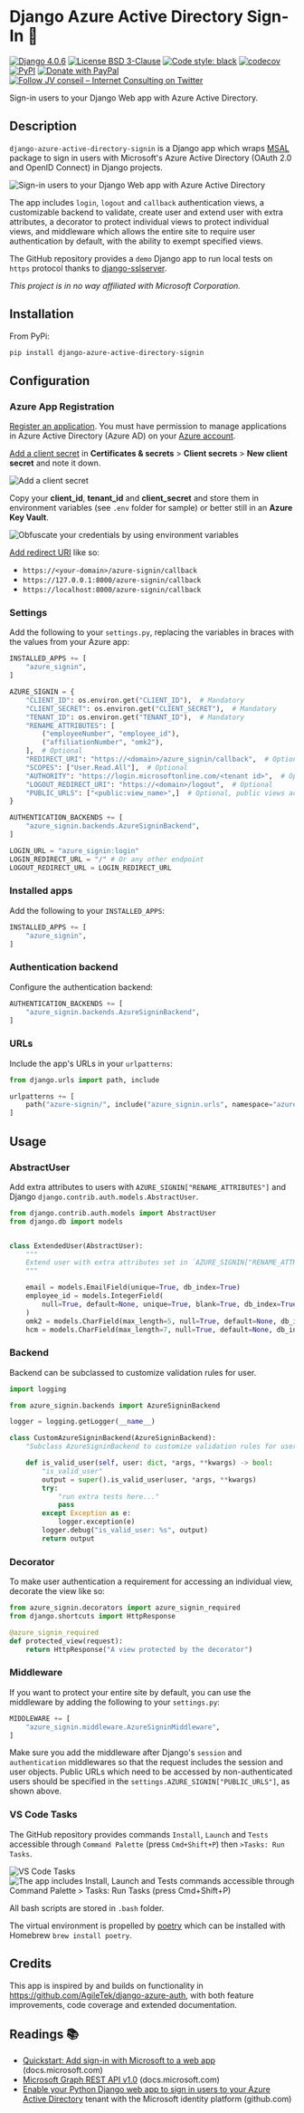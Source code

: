 # Django Azure Active Directory Sign-In 🔑

[![Django 4.0.6](https://img.shields.io/badge/Django-4.0.6-green)](https://docs.djangoproject.com/en/4.0/releases/4.0.6/)
[![License BSD 3-Clause](https://img.shields.io/badge/License-BSD%203--Clause-blue.svg)](LICENSE)
[![Code style: black](https://img.shields.io/badge/code%20style-black-000000.svg)](https://github.com/psf/black)
[![codecov](https://codecov.io/gh/JV-conseil-Internet-Consulting/django-azure-active-directory-signin/branch/main/graph/badge.svg?token=WLCTWKAPF6)](https://codecov.io/gh/JV-conseil-Internet-Consulting/django-azure-active-directory-signin)
[![PyPI](https://img.shields.io/pypi/v/django-azure-active-directory-signin?color=green)](https://pypi.org/project/django-azure-active-directory-signin/)
[![Donate with PayPal](https://img.shields.io/badge/Donate-PayPal-green.svg)](https://www.paypal.com/donate/?hosted_button_id=P3DGL6EANDY96)
[![Follow JV conseil – Internet Consulting on Twitter](https://img.shields.io/twitter/follow/JVconseil.svg?style=social&logo=twitter)](https://twitter.com/JVconseil)

Sign-in users to your Django Web app with Azure Active Directory.

## Description

`django-azure-active-directory-signin` is a Django app which wraps [MSAL](https://github.com/AzureAD/microsoft-authentication-library-for-python)
package to sign in users with Microsoft's Azure Active Directory (OAuth 2.0 and OpenID Connect) in Django projects.

![Sign-in users to your Django Web app with Azure Active Directory](https://user-images.githubusercontent.com/8126807/179853963-7b7048bd-aab5-4eba-8903-7efb8c4ee2aa.svg)

The app includes `login`, `logout` and `callback` authentication views,
a customizable backend to validate, create user and extend user with extra attributes,
a decorator to protect individual views to protect individual views,
and middleware which allows the entire site to require user authentication by default,
with the ability to exempt specified views.

The GitHub repository provides a `demo` Django app to run local tests on `https` protocol thanks to [django-sslserver](https://pypi.org/project/django-sslserver/).

_This project is in no way affiliated with Microsoft Corporation._

## Installation

From PyPi:

```bash
pip install django-azure-active-directory-signin
```

## Configuration

### Azure App Registration

[Register an application](https://docs.microsoft.com/en-us/azure/active-directory/develop/quickstart-register-app). You must have permission to manage applications in Azure Active Directory (Azure AD) on your [Azure account](https://portal.azure.com).

[Add a client secret](https://docs.microsoft.com/en-us/azure/active-directory/develop/quickstart-register-app#add-a-client-secret) in **Certificates & secrets** > **Client secrets** > **New client secret** and note it down.

![Add a client secret](https://docs.microsoft.com/en-us/azure/active-directory/develop/media/quickstart-register-app/portal-05-app-reg-04-credentials.png)

Copy your **client_id**, **tenant_id** and **client_secret** and store them in environment variables (see `.env` folder for sample) or better still in an **Azure Key Vault**.

![Obfuscate your credentials by using environment variables](https://docs.microsoft.com/en-us/azure/active-directory/develop/media/quickstart-register-app/portal-03-app-reg-02.png)

[Add redirect URI](https://docs.microsoft.com/en-us/azure/active-directory/develop/quickstart-register-app#add-a-redirect-uri) like so:

- `https://<your-domain>/azure-signin/callback`
- `https://127.0.0.1:8000/azure-signin/callback`
- `https://localhost:8000/azure-signin/callback`

### Settings

Add the following to your `settings.py`, replacing the variables in braces with the values
from your Azure app:

```py
INSTALLED_APPS += [
    "azure_signin",
]

AZURE_SIGNIN = {
    "CLIENT_ID": os.environ.get("CLIENT_ID"),  # Mandatory
    "CLIENT_SECRET": os.environ.get("CLIENT_SECRET"),  # Mandatory
    "TENANT_ID": os.environ.get("TENANT_ID"),  # Mandatory
    "RENAME_ATTRIBUTES": [
        ("employeeNumber", "employee_id"),
        ("affiliationNumber", "omk2"),
    ],  # Optional
    "REDIRECT_URI": "https://<domain>/azure_signin/callback",  # Optional
    "SCOPES": ["User.Read.All"],  # Optional
    "AUTHORITY": "https://login.microsoftonline.com/<tenant id>",  # Optional Or https://login.microsoftonline.com/common if multi-tenant
    "LOGOUT_REDIRECT_URI": "https://<domain>/logout",  # Optional
    "PUBLIC_URLS": ["<public:view_name>",]  # Optional, public views accessible by non-authenticated users
}

AUTHENTICATION_BACKENDS += [
    "azure_signin.backends.AzureSigninBackend",
]

LOGIN_URL = "azure_signin:login"
LOGIN_REDIRECT_URL = "/" # Or any other endpoint
LOGOUT_REDIRECT_URL = LOGIN_REDIRECT_URL
```

### Installed apps

Add the following to your `INSTALLED_APPS`:

```py
INSTALLED_APPS += [
    "azure_signin",
]
```

### Authentication backend

Configure the authentication backend:

```py
AUTHENTICATION_BACKENDS += [
    "azure_signin.backends.AzureSigninBackend",
]
```

### URLs

Include the app's URLs in your `urlpatterns`:

```py
from django.urls import path, include

urlpatterns += [
    path("azure-signin/", include("azure_signin.urls", namespace="azure_signin")),
]
```

## Usage

### AbstractUser

Add extra attributes to users with `AZURE_SIGNIN["RENAME_ATTRIBUTES"]`
and Django `django.contrib.auth.models.AbstractUser`.

```py
from django.contrib.auth.models import AbstractUser
from django.db import models


class ExtendedUser(AbstractUser):
    """
    Extend user with extra attributes set in `AZURE_SIGNIN["RENAME_ATTRIBUTES"]`
    """

    email = models.EmailField(unique=True, db_index=True)
    employee_id = models.IntegerField(
        null=True, default=None, unique=True, blank=True, db_index=True
    )
    omk2 = models.CharField(max_length=5, null=True, default=None, db_index=True)
    hcm = models.CharField(max_length=7, null=True, default=None, db_index=True)
```

### Backend

Backend can be subclassed to customize validation rules for user.

```py
import logging

from azure_signin.backends import AzureSigninBackend

logger = logging.getLogger(__name__)

class CustomAzureSigninBackend(AzureSigninBackend):
    "Subclass AzureSigninBackend to customize validation rules for user."

    def is_valid_user(self, user: dict, *args, **kwargs) -> bool:
        "is_valid_user"
        output = super().is_valid_user(user, *args, **kwargs)
        try:
            "run extra tests here..."
            pass
        except Exception as e:
            logger.exception(e)
        logger.debug("is_valid_user: %s", output)
        return output
```

### Decorator

To make user authentication a requirement for accessing an individual view, decorate the
view like so:

```py
from azure_signin.decorators import azure_signin_required
from django.shortcuts import HttpResponse

@azure_signin_required
def protected_view(request):
    return HttpResponse("A view protected by the decorator")
```

### Middleware

If you want to protect your entire site by default, you can use the middleware by adding the
following to your `settings.py`:

```python
MIDDLEWARE += [
    "azure_signin.middleware.AzureSigninMiddleware",
]
```

Make sure you add the middleware after Django's `session` and `authentication` middlewares so
that the request includes the session and user objects. Public URLs which need to be accessed by
non-authenticated users should be specified in the `settings.AZURE_SIGNIN["PUBLIC_URLS"]`, as
shown above.

### VS Code Tasks

The GitHub repository provides commands `Install`, `Launch` and `Tests` accessible through
`Command Palette` (press `Cmd+Shift+P`) then `>Tasks: Run Tasks`.

![VS Code Tasks](https://user-images.githubusercontent.com/8126807/179760209-b600877d-ac74-4fe1-b042-32ed26fd7430.png)
![The app includes `Install`, `Launch` and `Tests` commands accessible through `Command Palette > Tasks: Run Tasks` (press `Cmd+Shift+P`)](https://user-images.githubusercontent.com/8126807/179760201-7203836c-fdb9-42d9-84f7-656b57a6721a.png)

All bash scripts are stored in `.bash` folder.

The virtual environment is propelled by [poetry](https://python-poetry.org) which can be installed with Homebrew `brew install poetry`.

## Credits

This app is inspired by and builds on functionality in
<https://github.com/AgileTek/django-azure-auth>, with both feature
improvements, code coverage and extended documentation.

## Readings 📚

- [Quickstart: Add sign-in with Microsoft to a web app](https://docs.microsoft.com/en-us/azure/active-directory/develop/web-app-quickstart?pivots=devlang-python) (docs.microsoft.com)
- [Microsoft Graph REST API v1.0](https://docs.microsoft.com/en-us/graph/api/user-get?view=graph-rest-1.0&tabs=http#permissions) (docs.microsoft.com)
- [Enable your Python Django web app to sign in users to your Azure Active Directory](https://github.com/Azure-Samples/ms-identity-python-django-tutorial/tree/main/1-Authentication/sign-in) tenant with the Microsoft identity platform (github.com)
